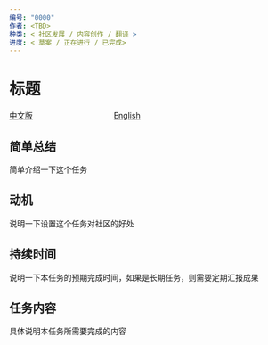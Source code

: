 ```yaml
---
编号: "0000"
作者: <TBD>
种类: < 社区发展 / 内容创作 / 翻译 >
进度: < 草案 / 正在进行 / 已完成>
---
```


# 标题

[中文版]()      &nbsp; &nbsp; &nbsp; &nbsp; &nbsp; &nbsp; &nbsp; &nbsp; &nbsp; &nbsp; &nbsp; &nbsp; &nbsp; &nbsp; &nbsp; &nbsp; &nbsp; &nbsp;                [English]()

## 简单总结

简单介绍一下这个任务

## 动机

说明一下设置这个任务对社区的好处

## 持续时间

说明一下本任务的预期完成时间，如果是长期任务，则需要定期汇报成果

## 任务内容

具体说明本任务所需要完成的内容

